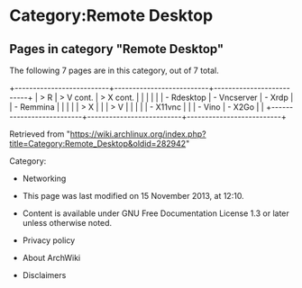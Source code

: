 Category:Remote Desktop
=======================

Pages in category "Remote Desktop"
----------------------------------

The following 7 pages are in this category, out of 7 total.

+--------------------------+--------------------------+--------------------------+
| > R                      | > V cont.                | > X cont.                |
|                          |                          |                          |
| -   Rdesktop             | -   Vncserver            | -   Xrdp                 |
| -   Remmina              |                          |                          |
|                          | > X                      |                          |
| > V                      |                          |                          |
|                          | -   X11vnc               |                          |
| -   Vino                 | -   X2Go                 |                          |
+--------------------------+--------------------------+--------------------------+

Retrieved from
"https://wiki.archlinux.org/index.php?title=Category:Remote_Desktop&oldid=282942"

Category:

-   Networking

-   This page was last modified on 15 November 2013, at 12:10.
-   Content is available under GNU Free Documentation License 1.3 or
    later unless otherwise noted.
-   Privacy policy
-   About ArchWiki
-   Disclaimers
